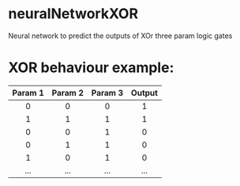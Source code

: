 # neuralNetworkXOR
Neural network to predict the outputs of XOr three param logic gates

# XOR behaviour example:

| Param 1 | Param 2 | Param 3 | Output |
|:---:|:---:|:---:|:---:|
|0|0|0|1|
|1|1|1|1|
|0|0|1|0|
|0|1|1|0|
|1|0|1|0|
|...|...|...|...|
